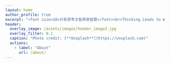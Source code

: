 ```yaml
---
layout: home
author_profile: true
excerpt: "<font size=10>只有思考才能带来智慧</font><br>Thinking Leads to Wisdom."
header:
  overlay_image: /assets/images/header_image2.jpg
  overlay_filter: 0.1
  caption: "Photo credit: [**Unsplash**](https://unsplash.com)"
  actions:
    - label: "About"
      url: /about/
---
```




